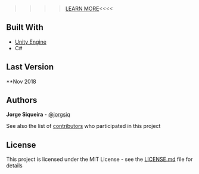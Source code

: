 >>>>[LEARN MORE](https://jorgesiqueira.com/post/planetarium)<<<<

## Built With

* [Unity Engine](https://unity.com/) 
* C#

## Last Version

**Nov 2018

## Authors

**Jorge Siqueira** - [@jorgsiq](https://github.com/jorgsiq)

See also the list of [contributors](https://github.com/jorgsiq/planetarium/graphs/contributors) who participated in this project

## License

This project is licensed under the MIT License - see the [LICENSE.md](LICENSE.md) file for details

